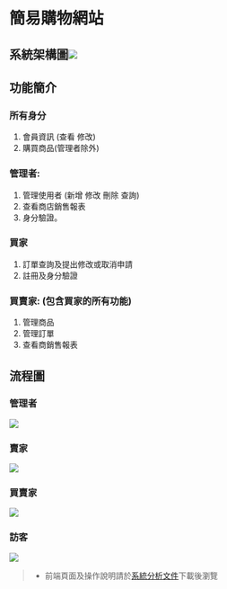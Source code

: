 # 簡易購物網站

## 系統架構圖![](https://i.imgur.com/90Aro3E.png)

## 功能簡介
### 所有身分 
1. 會員資訊 (查看 修改)
2. 購買商品(管理者除外) 
### 管理者: 
1. 管理使用者 (新增 修改 刪除 查詢)
2. 查看商店銷售報表 
3. 身分驗證。 
### 買家 
1. 訂單查詢及提出修改或取消申請
2. 註冊及身分驗證 
### 買賣家: (包含買家的所有功能) 
1. 管理商品
2. 管理訂單
3. 查看商銷售報表

## 流程圖

### 管理者
![](https://i.imgur.com/XUK3C5D.png)

### 賣家
![](https://i.imgur.com/5QVChdf.png)

### 買賣家
![](https://i.imgur.com/vqWqyal.png)

### 訪客
![](https://i.imgur.com/QhllquG.png)
> - 前端頁面及操作說明請於[系統分析文件](https://github.com/monmon111222/AdvancedTEK_Intern/blob/master/Bonnie_SA.pdf)下載後瀏覽
